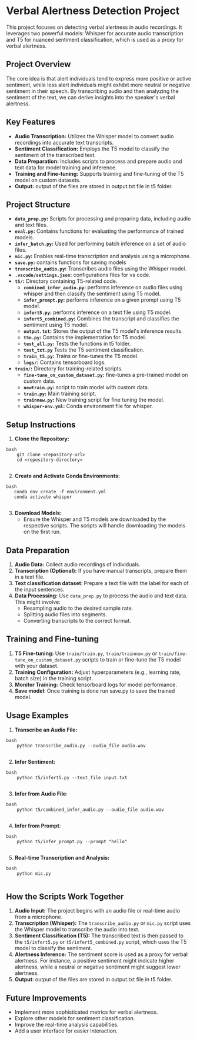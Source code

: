 # Verbal Alertness Detection Project

This project focuses on detecting verbal alertness in audio recordings. It leverages two powerful models: Whisper for accurate audio transcription and T5 for nuanced sentiment classification, which is used as a proxy for verbal alertness.

## Project Overview

The core idea is that alert individuals tend to express more positive or active sentiment, while less alert individuals might exhibit more neutral or negative sentiment in their speech. By transcribing audio and then analyzing the sentiment of the text, we can derive insights into the speaker's verbal alertness.

## Key Features

*   **Audio Transcription:** Utilizes the Whisper model to convert audio recordings into accurate text transcripts.
*   **Sentiment Classification:** Employs the T5 model to classify the sentiment of the transcribed text.
*   **Data Preparation:** Includes scripts to process and prepare audio and text data for model training and inference.
*   **Training and Fine-tuning:** Supports training and fine-tuning of the T5 model on custom datasets.
* **Output:** output of the files are stored in output.txt file in t5 folder.

## Project Structure

*   **`data_prep.py`:** Scripts for processing and preparing data, including audio and text files.
*   **`eval.py`:** Contains functions for evaluating the performance of trained models.
*   **`infer_batch.py`:** Used for performing batch inference on a set of audio files.
*   **`mic.py`:** Enables real-time transcription and analysis using a microphone.
*   **`save.py`:** contains functions for saving models
*   **`transcribe_audio.py`:**  Transcribes audio files using the Whisper model.
*   **`.vscode/settings.json`:** configurations files for vs code.
*   **`t5/`:** Directory containing T5-related code.
    *   **`combined_infer_audio.py`:** performs inference on audio files using whisper and then classify the sentiment using T5 model.
    *   **`infer_prompt.py`:** performs inference on a given prompt using T5 model.
    *   **`infert5.py`:** performs inference on a text file using T5 model.
    *   **`infert5_combined.py`:** Combines the transcript and classifies the sentiment using T5 model.
    *   **`output.txt`:** Stores the output of the T5 model's inference results.
    *   **`t5n.py`:** Contains the implementation for T5 model.
    *   **`test_all.py`:**  Tests the functions in t5 folder.
    * **`test_txt.py`** Tests the T5 sentiment classification.
    *   **`train_t5.py`:** Trains or fine-tunes the T5 model.
    *   **`logs/`:** Contains tensorboard logs.
*   **`train/`:** Directory for training-related scripts.
    *   **`fine-tune_on_custom_dataset.py`:** fine-tunes a pre-trained model on custom data.
    *   **`newtrain.py`:** script to train model with custom data.
    *   **`train.py`:** Main training script.
    * **`trainnew.py`:** New training script for fine tuning the model.
    *   **`whisper-env.yml`:**  Conda environment file for whisper.

## Setup Instructions

1.  **Clone the Repository:**
```
bash
    git clone <repository-url>
    cd <repository-directory>
    
```
2.  **Create and Activate Conda Environments:**
```
bash
   conda env create -f environment.yml
   conda activate whisper
   
```
3.  **Download Models:**
    *   Ensure the Whisper and T5 models are downloaded by the respective scripts. The scripts will handle downloading the models on the first run.

## Data Preparation

1.  **Audio Data:** Collect audio recordings of individuals.
2.  **Transcription (Optional):** If you have manual transcripts, prepare them in a text file.
3. **Text classification dataset**: Prepare a text file with the label for each of the input sentences.
4.  **Data Processing:** Use `data_prep.py` to process the audio and text data. This might involve:
    *   Resampling audio to the desired sample rate.
    *   Splitting audio files into segments.
    *   Converting transcripts to the correct format.

## Training and Fine-tuning

1.  **T5 Fine-tuning:** Use `train/train.py`, `train/trainnew.py` or  `train/fine-tune_on_custom_dataset.py` scripts to train or fine-tune the T5 model with your dataset.
2.  **Training Configuration:** Adjust hyperparameters (e.g., learning rate, batch size) in the training script.
3.  **Monitor Training:** Check tensorboard logs for model performance.
4. **Save model**: Once training is done run save.py to save the trained model.

## Usage Examples

1.  **Transcribe an Audio File:**
```
bash
    python transcribe_audio.py --audio_file audio.wav
    
```
2.  **Infer Sentiment:**
```
bash
    python t5/infert5.py --text_file input.txt
    
```
3. **Infer from Audio File**:
```
bash
    python t5/combined_infer_audio.py --audio_file audio.wav
    
```
4. **Infer from Prompt**:
```
bash
    python t5/infer_prompt.py --prompt "hello"
    
```
5.  **Real-time Transcription and Analysis:**
```
bash
    python mic.py
    
```
## How the Scripts Work Together

1.  **Audio Input:** The project begins with an audio file or real-time audio from a microphone.
2.  **Transcription (Whisper):** The `transcribe_audio.py` or `mic.py` script uses the Whisper model to transcribe the audio into text.
3.  **Sentiment Classification (T5):** The transcribed text is then passed to the `t5/infert5.py` or `t5/infert5_combined.py` script, which uses the T5 model to classify the sentiment.
4.  **Alertness Inference:** The sentiment score is used as a proxy for verbal alertness. For instance, a positive sentiment might indicate higher alertness, while a neutral or negative sentiment might suggest lower alertness.
5. **Output**: output of the files are stored in output.txt file in t5 folder.

## Future Improvements

*   Implement more sophisticated metrics for verbal alertness.
*   Explore other models for sentiment classification.
*   Improve the real-time analysis capabilities.
*   Add a user interface for easier interaction.